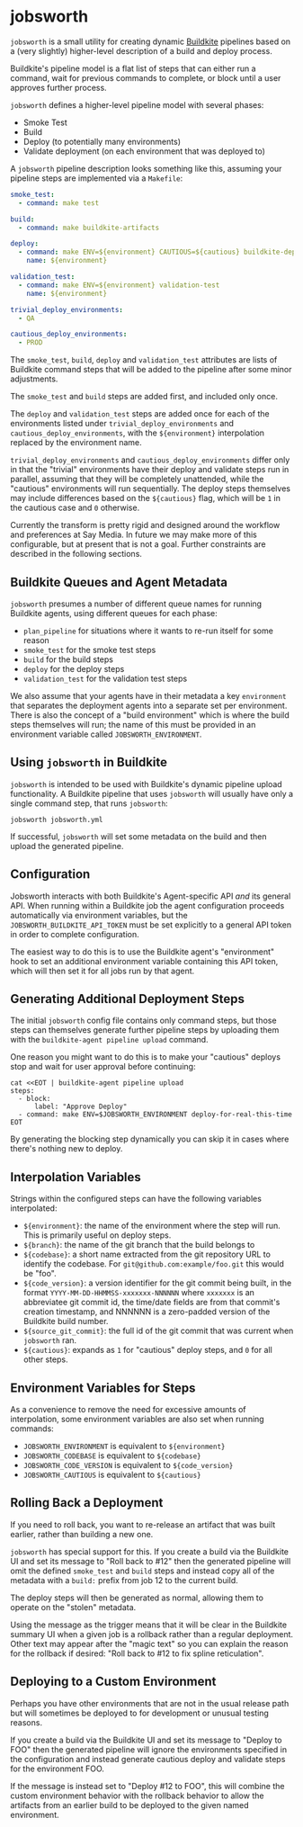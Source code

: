 jobsworth
=========

`jobsworth` is a small utility for creating dynamic
[Buildkite](https://buildkite.com/) pipelines based on a (very slightly)
higher-level description of a build and deploy process.

Buildkite's pipeline model is a flat list of steps that can either run a
command, wait for previous commands to complete, or block until a user
approves further process.

`jobsworth` defines a higher-level pipeline model with several phases:

* Smoke Test
* Build
* Deploy (to potentially many environments)
* Validate deployment (on each environment that was deployed to)

A `jobsworth` pipeline description looks something like this, assuming your
pipeline steps are implemented via a `Makefile`:

```yaml
smoke_test:
  - command: make test

build:
  - command: make buildkite-artifacts

deploy:
  - command: make ENV=${environment} CAUTIOUS=${cautious} buildkite-deploy
    name: ${environment}

validation_test:
  - command: make ENV=${environment} validation-test
    name: ${environment}

trivial_deploy_environments:
  - QA

cautious_deploy_environments:
  - PROD
```

The `smoke_test`, `build`, `deploy` and `validation_test` attributes are lists
of Buildkite command steps that will be added to the pipeline after some
minor adjustments.

The `smoke_test` and `build` steps are added first, and included only once.

The `deploy` and `validation_test` steps are added once for each of the
environments listed under `trivial_deploy_environments` and
`cautious_deploy_environments`, with the `${environment}` interpolation
replaced by the environment name.

`trivial_deploy_environments` and `cautious_deploy_environments` differ only
in that the "trivial" environments have their deploy and validate steps run
in parallel, assuming that they will be completely unattended, while the
"cautious" environments will run sequentially. The deploy steps themselves
may include differences based on the `${cautious}` flag, which will be
`1` in the cautious case and `0` otherwise.

Currently the transform is pretty rigid and designed around the workflow and
preferences at Say Media. In future we may make more of this configurable, but
at present that is not a goal. Further constraints are described in the
following sections.

Buildkite Queues and Agent Metadata
-----------------------------------

`jobsworth` presumes a number of different queue names for running Buildkite
agents, using different queues for each phase:

* `plan_pipeline` for situations where it wants to re-run itself for some reason
* `smoke_test` for the smoke test steps
* `build` for the build steps
* `deploy` for the deploy steps
* `validation_test` for the validation test steps

We also assume that your agents have in their metadata a key `environment`
that separates the deployment agents into a separate set per environment.
There is also the concept of a "build environment" which is where the
build steps themselves will run; the name of this must be provided in
an environment variable called `JOBSWORTH_ENVIRONMENT`.

Using `jobsworth` in Buildkite
------------------------------

`jobsworth` is intended to be used with Buildkite's dynamic pipeline upload
functionality. A Buildkite pipeline that uses `jobsworth` will usually have
only a single command step, that runs `jobsworth`:

```
jobsworth jobsworth.yml
```

If successful, `jobsworth` will set some metadata on the build and then upload
the generated pipeline.

Configuration
-------------

Jobsworth interacts with both Buildkite's Agent-specific API *and* its general
API. When running within a Buildkite job the agent configuration proceeds
automatically via environment variables, but the `JOBSWORTH_BUILDKITE_API_TOKEN`
must be set explicitly to a general API token in order to complete configuration.

The easiest way to do this is to use the Buildkite agent's "environment" hook
to set an additional environment variable containing this API token, which will
then set it for all jobs run by that agent.

Generating Additional Deployment Steps
--------------------------------------

The initial `jobsworth` config file contains only command steps, but those
steps can themselves generate further pipeline steps by uploading them
with the `buildkite-agent pipeline upload` command.

One reason you might want to do this is to make your "cautious" deploys stop
and wait for user approval before continuing:

```
cat <<EOT | buildkite-agent pipeline upload
steps:
  - block:
      label: "Approve Deploy"
  - command: make ENV=$JOBSWORTH_ENVIRONMENT deploy-for-real-this-time
EOT
```

By generating the blocking step dynamically you can skip it in cases where
there's nothing new to deploy.

Interpolation Variables
-----------------------

Strings within the configured steps can have the following variables
interpolated:

* `${environment}`: the name of the environment where the step will run.
  This is primarily useful on deploy steps.
* `${branch}`: the name of the git branch that the build belongs to
* `${codebase}`: a short name extracted from the git repository URL to
  identify the codebase. For `git@github.com:example/foo.git` this would be
  "foo".
* `${code_version}`: a version identifier for the git commit being built,
  in the format `YYYY-MM-DD-HHMMSS-xxxxxxx-NNNNNN` where `xxxxxxx` is an
  abbreviatee git commit id, the time/date fields are from that commit's
  creation timestamp, and NNNNNN is a zero-padded version of the
  Buildkite build number.
* `${source_git_commit}`: the full id of the git commit that was current
  when `jobsworth` ran.
* `${cautious}`: expands as `1` for "cautious" deploy steps, and `0` for
  all other steps.

Environment Variables for Steps
-------------------------------

As a convenience to remove the need for excessive amounts of interpolation,
some environment variables are also set when running commands:

* `JOBSWORTH_ENVIRONMENT` is equivalent to `${environment}`
* `JOBSWORTH_CODEBASE` is equivalent to `${codebase}`
* `JOBSWORTH_CODE_VERSION` is equivalent to `${code_version}`
* `JOBSWORTH_CAUTIOUS` is equivalent to `${cautious}`

Rolling Back a Deployment
-------------------------

If you need to roll back, you want to re-release an artifact that was built
earlier, rather than building a new one.

`jobsworth` has special support for this. If you create a build via the
Buildkite UI and set its message to "Roll back to #12" then the generated
pipeline will omit the defined `smoke_test` and `build` steps and instead
copy all of the metadata with a `build:` prefix from job 12 to the current
build.

The deploy steps will then be generated as normal, allowing them to operate
on the "stolen" metadata.

Using the message as the trigger means that it will be clear in the Buildkite
summary UI when a given job is a rollback rather than a regular deployment.
Other text may appear after the "magic text" so you can explain the reason
for the rollback if desired: "Roll back to #12 to fix spline reticulation".

Deploying to a Custom Environment
---------------------------------

Perhaps you have other environments that are not in the usual release path
but will sometimes be deployed to for development or unusual testing reasons.

If you create a build via the Buildkite UI and set its message to
"Deploy to FOO" then the generated pipeline will ignore the environments
specified in the configuration and instead generate cautious deploy and
validate steps for the environment FOO.

If the message is instead set to "Deploy #12 to FOO", this will combine the
custom environment behavior with the rollback behavior to allow the artifacts
from an earlier build to be deployed to the given named environment.

